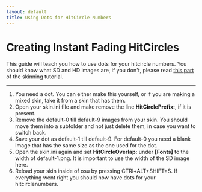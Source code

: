 ```yaml
---
layout: default
title: Using Dots for HitCircle Numbers
---
```


# Creating Instant Fading HitCircles
This guide will teach you how to use dots for your hitcircle numbers. You should know what SD and HD images are, if you don't, please read [this part](https://rockroller01.github.io/skinninginfo/tutorial/introduction.html#hdsd-elements-aspect-ratios-and-resolution) of the skinning tutorial.

***

1. You need a dot. You can either make this yourself, or if you are making a mixed skin, take it from a skin that has them.
2. Open your skin.ini file and make remove the line **HitCirclePrefix:**, if it is present.
3. Remove the default-0 till default-9 images from your skin. You should move them into a subfolder and not just delete them, in case you want to switch back.
4. Save your dot as default-1 till default-9. For default-0 you need a blank image that has the same size as the one used for the dot.
5. Open the skin.ini again and set **HitCircleOverlap:** under **[Fonts]** to the width of default-1.png. It is important to use the width of the SD image here.
6. Reload your skin inside of osu by pressing CTRl+ALT+SHIFT+S. If everything went right you should now have dots for your hitcirclenumbers.